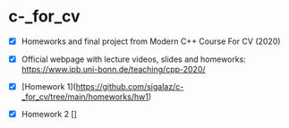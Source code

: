 # c-_for_cv
- [x] Homeworks and final project from Modern C++ Course For CV (2020)
- [x] Official webpage with lecture videos, slides and homeworks: https://www.ipb.uni-bonn.de/teaching/cpp-2020/

- [x] \[Homework 1](https://github.com/sigalaz/c-_for_cv/tree/main/homeworks/hw1)
- [x] Homework 2 []


